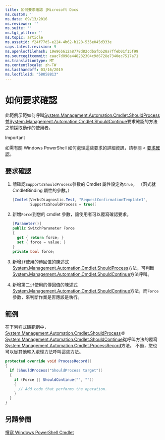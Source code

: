 ```yaml
---
title: 如何要求確認 |Microsoft Docs
ms.custom: ''
ms.date: 09/13/2016
ms.reviewer: ''
ms.suite: ''
ms.tgt_pltfrm: ''
ms.topic: article
ms.assetid: f24f77d5-e224-4b62-b128-535e045d333e
caps.latest.revision: 9
ms.openlocfilehash: 19e96b612a8778d82cdbafb528a7ffeb01f15f99
ms.sourcegitcommit: caac7d098a448232304c9d6728e7340ec7517a71
ms.translationtype: MT
ms.contentlocale: zh-TW
ms.lasthandoff: 03/16/2019
ms.locfileid: "58058813"
---
```

# <a name="how-to-request-confirmations"></a>如何要求確認

此範例示範如何呼叫[System.Management.Automation.Cmdlet.ShouldProcess](/dotnet/api/System.Management.Automation.Cmdlet.ShouldProcess)並[System.Management.Automation.Cmdlet.ShouldContinue](/dotnet/api/System.Management.Automation.Cmdlet.ShouldContinue)要求確認的方法之前採取動作的使用者。

> [!IMPORTANT]
> 如需有關 Windows PowerShell 如何處理這些要求的詳細資訊，請參閱 <<c0> [ 要求確認](./requesting-confirmation-from-cmdlets.md)。

## <a name="to-request-confirmation"></a>要求確認

1. 請確認`SupportsShouldProcess`參數的 Cmdlet 屬性設定為`true`。 （函式就 CmdletBinding 屬性的參數。）

    ```csharp
    [Cmdlet(VerbsDiagnostic.Test, "RequestConfirmationTemplate1",
            SupportsShouldProcess = true)]
    ```

2. 新增`Force`到您的 cmdlet 參數，讓使用者可以覆寫確認要求。

    ```csharp
    [Parameter()]
    public SwitchParameter Force
    {
      get { return force; }
      set { force = value; }
    }
    private bool force;
    ```

3. 新增`if`使用的傳回值的陳述式[System.Management.Automation.Cmdlet.ShouldProcess](/dotnet/api/System.Management.Automation.Cmdlet.ShouldProcess)方法，可判斷[System.Management.Automation.Cmdlet.ShouldContinue](/dotnet/api/System.Management.Automation.Cmdlet.ShouldContinue)方法呼叫。

4. 新增第二`if`使用的傳回值的陳述式[System.Management.Automation.Cmdlet.ShouldContinue](/dotnet/api/System.Management.Automation.Cmdlet.ShouldContinue)方法，而`Force`參數，來判斷作業是否應該是執行。

## <a name="example"></a>範例

在下列程式碼範例中， [System.Management.Automation.Cmdlet.ShouldProcess](/dotnet/api/System.Management.Automation.Cmdlet.ShouldProcess)並[System.Management.Automation.Cmdlet.ShouldContinue](/dotnet/api/System.Management.Automation.Cmdlet.ShouldContinue)從呼叫方法的覆寫[System.Management.Automation.Cmdlet.ProcessRecord](/dotnet/api/System.Management.Automation.Cmdlet.ProcessRecord)方法。 不過，您也可以從其他輸入處理方法呼叫這些方法。

```csharp
protected override void ProcessRecord()
{
  if (ShouldProcess("ShouldProcess target"))
  {
    if (Force || ShouldContinue("", ""))
    {
      // Add code that performs the operation.
    }
  }
}
```

## <a name="see-also"></a>另請參閱

[撰寫 Windows PowerShell Cmdlet](./writing-a-windows-powershell-cmdlet.md)

